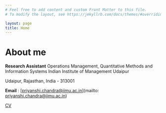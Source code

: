 ```yaml
---
# Feel free to add content and custom Front Matter to this file.
# To modify the layout, see https://jekyllrb.com/docs/themes/#overriding-theme-defaults

layout: page
title: Home
---
```

# About me
**Research Assistant**
Operations Management, Quantitative Methods and Information Systems
Indian Institute of Management Udaipur 

Udaipur, Rajasthan, India - 313001

**Email** : [priyanshi.chandra@iimu.ac.in](mailto: priyanshi.chandra@iimu.ac.in)

[CV](assets/files/cv.pdf) 



